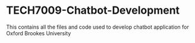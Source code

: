 # TECH7009-Chatbot-Development
This contains all the files and code used to develop chatbot application for Oxford Brookes University
